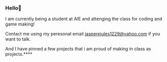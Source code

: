 ### Hello👋

I am currently being a student at AIE and attenging the class for coding and game making!

Contact me using my peresonal email jasperejules1229@yahoo.com if you want to talk. 

And I have pinned a few projects that i am proud of making in class as projects.****
